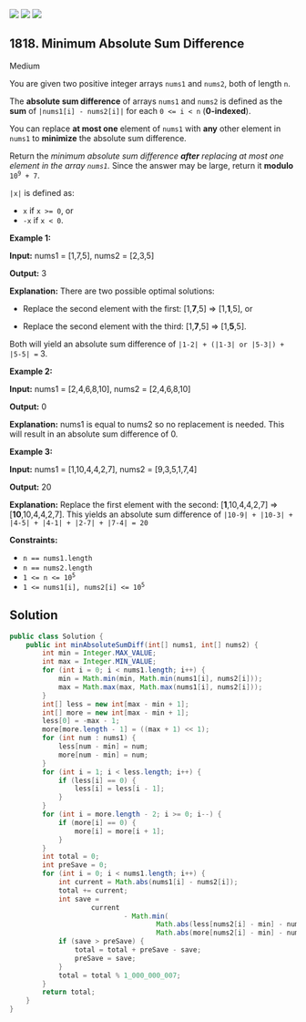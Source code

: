 [![](https://img.shields.io/github/stars/javadev/LeetCode-in-Java?label=Stars&style=flat-square)](https://github.com/javadev/LeetCode-in-Java)
[![](https://img.shields.io/github/forks/javadev/LeetCode-in-Java?label=Fork%20me%20on%20GitHub%20&style=flat-square)](https://github.com/javadev/LeetCode-in-Java/fork)
[![](https://img.shields.io/badge/-LeetCode%20in%20Kotlin-blue?style=flat-square)](https://github.com/javadev/LeetCode-in-Kotlin)

## 1818\. Minimum Absolute Sum Difference

Medium

You are given two positive integer arrays `nums1` and `nums2`, both of length `n`.

The **absolute sum difference** of arrays `nums1` and `nums2` is defined as the **sum** of `|nums1[i] - nums2[i]|` for each `0 <= i < n` (**0-indexed**).

You can replace **at most one** element of `nums1` with **any** other element in `nums1` to **minimize** the absolute sum difference.

Return the _minimum absolute sum difference **after** replacing at most one element in the array `nums1`._ Since the answer may be large, return it **modulo** <code>10<sup>9</sup> + 7</code>.

`|x|` is defined as:

*   `x` if `x >= 0`, or
*   `-x` if `x < 0`.

**Example 1:**

**Input:** nums1 = [1,7,5], nums2 = [2,3,5]

**Output:** 3

**Explanation:** There are two possible optimal solutions: 

- Replace the second element with the first: [1,**7**,5] => [1,**1**,5], or 

- Replace the second element with the third: [1,**7**,5] => [1,**5**,5]. 
  
Both will yield an absolute sum difference of `|1-2| + (|1-3| or |5-3|) + |5-5| =` 3\.

**Example 2:**

**Input:** nums1 = [2,4,6,8,10], nums2 = [2,4,6,8,10]

**Output:** 0

**Explanation:** nums1 is equal to nums2 so no replacement is needed. This will result in an absolute sum difference of 0.

**Example 3:**

**Input:** nums1 = [1,10,4,4,2,7], nums2 = [9,3,5,1,7,4]

**Output:** 20

**Explanation:** Replace the first element with the second: [**1**,10,4,4,2,7] => [**10**,10,4,4,2,7]. This yields an absolute sum difference of `|10-9| + |10-3| + |4-5| + |4-1| + |2-7| + |7-4| = 20`

**Constraints:**

*   `n == nums1.length`
*   `n == nums2.length`
*   <code>1 <= n <= 10<sup>5</sup></code>
*   <code>1 <= nums1[i], nums2[i] <= 10<sup>5</sup></code>

## Solution

```java
public class Solution {
    public int minAbsoluteSumDiff(int[] nums1, int[] nums2) {
        int min = Integer.MAX_VALUE;
        int max = Integer.MIN_VALUE;
        for (int i = 0; i < nums1.length; i++) {
            min = Math.min(min, Math.min(nums1[i], nums2[i]));
            max = Math.max(max, Math.max(nums1[i], nums2[i]));
        }
        int[] less = new int[max - min + 1];
        int[] more = new int[max - min + 1];
        less[0] = -max - 1;
        more[more.length - 1] = ((max + 1) << 1);
        for (int num : nums1) {
            less[num - min] = num;
            more[num - min] = num;
        }
        for (int i = 1; i < less.length; i++) {
            if (less[i] == 0) {
                less[i] = less[i - 1];
            }
        }
        for (int i = more.length - 2; i >= 0; i--) {
            if (more[i] == 0) {
                more[i] = more[i + 1];
            }
        }
        int total = 0;
        int preSave = 0;
        for (int i = 0; i < nums1.length; i++) {
            int current = Math.abs(nums1[i] - nums2[i]);
            total += current;
            int save =
                    current
                            - Math.min(
                                    Math.abs(less[nums2[i] - min] - nums2[i]),
                                    Math.abs(more[nums2[i] - min] - nums2[i]));
            if (save > preSave) {
                total = total + preSave - save;
                preSave = save;
            }
            total = total % 1_000_000_007;
        }
        return total;
    }
}
```